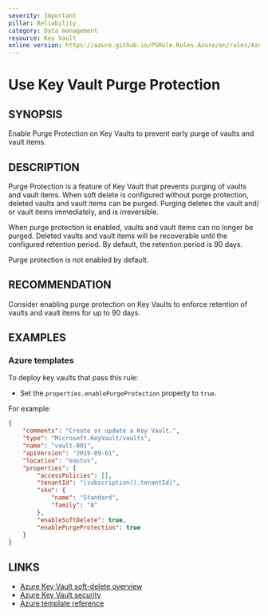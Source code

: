 ```yaml
---
severity: Important
pillar: Reliability
category: Data management
resource: Key Vault
online version: https://azure.github.io/PSRule.Rules.Azure/en/rules/Azure.KeyVault.PurgeProtect/
---
```


# Use Key Vault Purge Protection

## SYNOPSIS

Enable Purge Protection on Key Vaults to prevent early purge of vaults and vault items.

## DESCRIPTION

Purge Protection is a feature of Key Vault that prevents purging of vaults and vault items.
When soft delete is configured without purge protection, deleted vaults and vault items can be purged.
Purging deletes the vault and/ or vault items immediately, and is irreversible.

When purge protection is enabled, vaults and vault items can no longer be purged.
Deleted vaults and vault items will be recoverable until the configured retention period.
By default, the retention period is 90 days.

Purge protection is not enabled by default.

## RECOMMENDATION

Consider enabling purge protection on Key Vaults to enforce retention of vaults and vault items for up to 90 days.

## EXAMPLES

### Azure templates

To deploy key vaults that pass this rule:

- Set the `properties.enablePurgeProtection` property to `true`.

For example:

```json
{
    "comments": "Create or update a Key Vault.",
    "type": "Microsoft.KeyVault/vaults",
    "name": "vault-001",
    "apiVersion": "2019-09-01",
    "location": "eastus",
    "properties": {
        "accessPolicies": [],
        "tenantId": "[subscription().tenantId]",
        "sku": {
            "name": "Standard",
            "family": "A"
        },
        "enableSoftDelete": true,
        "enablePurgeProtection": true
    }
}
```

## LINKS

- [Azure Key Vault soft-delete overview](https://docs.microsoft.com/azure/key-vault/general/soft-delete-overview)
- [Azure Key Vault security](https://docs.microsoft.com/azure/key-vault/general/security-overview#backup-and-recovery)
- [Azure template reference](https://docs.microsoft.com/azure/templates/microsoft.keyvault/vaults)
